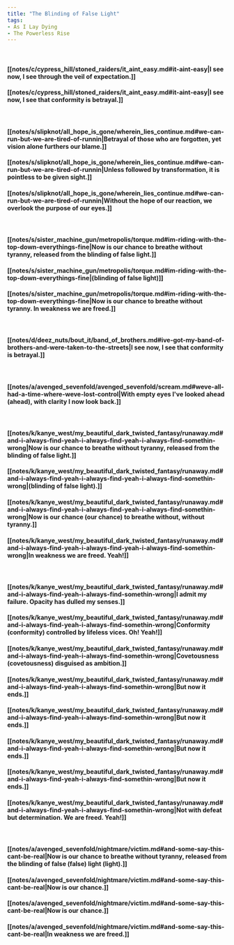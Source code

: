 ```yaml
---
title: "The Blinding of False Light"
tags:
- As I Lay Dying
- The Powerless Rise
---
```

&nbsp;
#### [[notes/c/cypress_hill/stoned_raiders/it_aint_easy.md#it-aint-easy|I see now, I see through the veil of expectation.]]
#### [[notes/c/cypress_hill/stoned_raiders/it_aint_easy.md#it-aint-easy|I see now, I see that conformity is betrayal.]]
&nbsp;
#### [[notes/s/slipknot/all_hope_is_gone/wherein_lies_continue.md#we-can-run-but-we-are-tired-of-runnin|Betrayal of those who are forgotten, yet vision alone furthers our blame.]]
#### [[notes/s/slipknot/all_hope_is_gone/wherein_lies_continue.md#we-can-run-but-we-are-tired-of-runnin|Unless followed by transformation, it is pointless to be given sight.]]
#### [[notes/s/slipknot/all_hope_is_gone/wherein_lies_continue.md#we-can-run-but-we-are-tired-of-runnin|Without the hope of our reaction, we overlook the purpose of our eyes.]]
&nbsp;
#### [[notes/s/sister_machine_gun/metropolis/torque.md#im-riding-with-the-top-down-everythings-fine|Now is our chance to breathe without tyranny, released from the blinding of false light.]]
#### [[notes/s/sister_machine_gun/metropolis/torque.md#im-riding-with-the-top-down-everythings-fine|(blinding of false light)]]
#### [[notes/s/sister_machine_gun/metropolis/torque.md#im-riding-with-the-top-down-everythings-fine|Now is our chance to breathe without tyranny. In weakness we are freed.]]
&nbsp;
#### [[notes/d/deez_nuts/bout_it/band_of_brothers.md#ive-got-my-band-of-brothers-and-were-taken-to-the-streets|I see now, I see that conformity is betrayal.]]
&nbsp;
#### [[notes/a/avenged_sevenfold/avenged_sevenfold/scream.md#weve-all-had-a-time-where-weve-lost-control|With empty eyes I've looked ahead (ahead), with clarity I now look back.]]
&nbsp;
#### [[notes/k/kanye_west/my_beautiful_dark_twisted_fantasy/runaway.md#and-i-always-find-yeah-i-always-find-yeah-i-always-find-somethin-wrong|Now is our chance to breathe without tyranny, released from the blinding of false light.]]
#### [[notes/k/kanye_west/my_beautiful_dark_twisted_fantasy/runaway.md#and-i-always-find-yeah-i-always-find-yeah-i-always-find-somethin-wrong|(blinding of false light).]]
#### [[notes/k/kanye_west/my_beautiful_dark_twisted_fantasy/runaway.md#and-i-always-find-yeah-i-always-find-yeah-i-always-find-somethin-wrong|Now is our chance (our chance) to breathe without, without tyranny.]]
#### [[notes/k/kanye_west/my_beautiful_dark_twisted_fantasy/runaway.md#and-i-always-find-yeah-i-always-find-yeah-i-always-find-somethin-wrong|In weakness we are freed. Yeah!]]
&nbsp;
#### [[notes/k/kanye_west/my_beautiful_dark_twisted_fantasy/runaway.md#and-i-always-find-yeah-i-always-find-somethin-wrong|I admit my failure. Opacity has dulled my senses.]]
#### [[notes/k/kanye_west/my_beautiful_dark_twisted_fantasy/runaway.md#and-i-always-find-yeah-i-always-find-somethin-wrong|Conformity (conformity) controlled by lifeless vices. Oh! Yeah!]]
#### [[notes/k/kanye_west/my_beautiful_dark_twisted_fantasy/runaway.md#and-i-always-find-yeah-i-always-find-somethin-wrong|Covetousness (covetousness) disguised as ambition.]]
#### [[notes/k/kanye_west/my_beautiful_dark_twisted_fantasy/runaway.md#and-i-always-find-yeah-i-always-find-somethin-wrong|But now it ends.]]
#### [[notes/k/kanye_west/my_beautiful_dark_twisted_fantasy/runaway.md#and-i-always-find-yeah-i-always-find-somethin-wrong|But now it ends.]]
#### [[notes/k/kanye_west/my_beautiful_dark_twisted_fantasy/runaway.md#and-i-always-find-yeah-i-always-find-somethin-wrong|But now it ends.]]
#### [[notes/k/kanye_west/my_beautiful_dark_twisted_fantasy/runaway.md#and-i-always-find-yeah-i-always-find-somethin-wrong|But now it ends.]]
#### [[notes/k/kanye_west/my_beautiful_dark_twisted_fantasy/runaway.md#and-i-always-find-yeah-i-always-find-somethin-wrong|Not with defeat but determination. We are freed. Yeah!]]
&nbsp;
#### [[notes/a/avenged_sevenfold/nightmare/victim.md#and-some-say-this-cant-be-real|Now is our chance to breathe without tyranny, released from the blinding of false (false) light (light).]]
#### [[notes/a/avenged_sevenfold/nightmare/victim.md#and-some-say-this-cant-be-real|Now is our chance.]]
#### [[notes/a/avenged_sevenfold/nightmare/victim.md#and-some-say-this-cant-be-real|Now is our chance.]]
#### [[notes/a/avenged_sevenfold/nightmare/victim.md#and-some-say-this-cant-be-real|In weakness we are freed.]]
